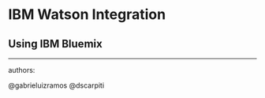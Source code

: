 # IBM Watson Integration
## Using IBM Bluemix
------------------------------------

authors:

@gabrieluizramos
@dscarpiti